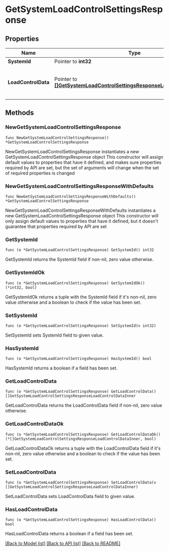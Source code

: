 # GetSystemLoadControlSettingsResponse

## Properties

Name | Type | Description | Notes
------------ | ------------- | ------------- | -------------
**SystemId** | Pointer to **int32** |  | [optional] 
**LoadControlData** | Pointer to [**[]GetSystemLoadControlSettingsResponseLoadControlDataInner**](GetSystemLoadControlSettingsResponseLoadControlDataInner.md) | Load control data for all the configured loads. | [optional] 

## Methods

### NewGetSystemLoadControlSettingsResponse

`func NewGetSystemLoadControlSettingsResponse() *GetSystemLoadControlSettingsResponse`

NewGetSystemLoadControlSettingsResponse instantiates a new GetSystemLoadControlSettingsResponse object
This constructor will assign default values to properties that have it defined,
and makes sure properties required by API are set, but the set of arguments
will change when the set of required properties is changed

### NewGetSystemLoadControlSettingsResponseWithDefaults

`func NewGetSystemLoadControlSettingsResponseWithDefaults() *GetSystemLoadControlSettingsResponse`

NewGetSystemLoadControlSettingsResponseWithDefaults instantiates a new GetSystemLoadControlSettingsResponse object
This constructor will only assign default values to properties that have it defined,
but it doesn't guarantee that properties required by API are set

### GetSystemId

`func (o *GetSystemLoadControlSettingsResponse) GetSystemId() int32`

GetSystemId returns the SystemId field if non-nil, zero value otherwise.

### GetSystemIdOk

`func (o *GetSystemLoadControlSettingsResponse) GetSystemIdOk() (*int32, bool)`

GetSystemIdOk returns a tuple with the SystemId field if it's non-nil, zero value otherwise
and a boolean to check if the value has been set.

### SetSystemId

`func (o *GetSystemLoadControlSettingsResponse) SetSystemId(v int32)`

SetSystemId sets SystemId field to given value.

### HasSystemId

`func (o *GetSystemLoadControlSettingsResponse) HasSystemId() bool`

HasSystemId returns a boolean if a field has been set.

### GetLoadControlData

`func (o *GetSystemLoadControlSettingsResponse) GetLoadControlData() []GetSystemLoadControlSettingsResponseLoadControlDataInner`

GetLoadControlData returns the LoadControlData field if non-nil, zero value otherwise.

### GetLoadControlDataOk

`func (o *GetSystemLoadControlSettingsResponse) GetLoadControlDataOk() (*[]GetSystemLoadControlSettingsResponseLoadControlDataInner, bool)`

GetLoadControlDataOk returns a tuple with the LoadControlData field if it's non-nil, zero value otherwise
and a boolean to check if the value has been set.

### SetLoadControlData

`func (o *GetSystemLoadControlSettingsResponse) SetLoadControlData(v []GetSystemLoadControlSettingsResponseLoadControlDataInner)`

SetLoadControlData sets LoadControlData field to given value.

### HasLoadControlData

`func (o *GetSystemLoadControlSettingsResponse) HasLoadControlData() bool`

HasLoadControlData returns a boolean if a field has been set.


[[Back to Model list]](../README.md#documentation-for-models) [[Back to API list]](../README.md#documentation-for-api-endpoints) [[Back to README]](../README.md)


